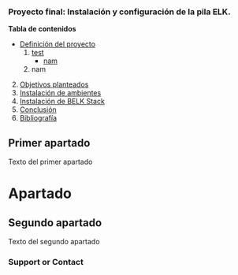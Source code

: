 ###  Proyecto final: Instalación y configuración de la pila ELK.

**Tabla de contenidos**   
* [Definición del proyecto](#id1)
    1. [test](#id101)
        - [nam](#id102)
    3.  nam
2. [Objetivos planteados](#id2)
3. [Instalación de ambientes](#id3)
4. [Instalación de BELK Stack](#id4)
5. [Conclusión](#id5)
6. [Bibliografía](#id6)
## Primer apartado<a name="id1"></a>
Texto del primer apartado
# Apartado<a name="id101"></a>
## Segundo apartado<a name="id102"></a>
Texto del segundo apartado
### Support or Contact
